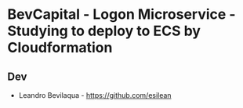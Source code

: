 # BevCapital - Logon Microservice - Studying to deploy to ECS by Cloudformation

## Dev

- Leandro Bevilaqua - https://github.com/esilean
